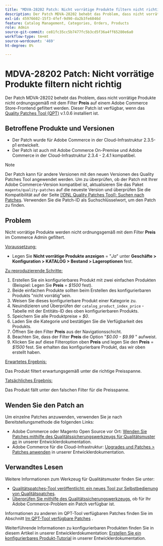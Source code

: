 ```yaml
---
title: "MDVA-28202 Patch: Nicht vorrätige Produkte filtern nicht richtig"
description: Der Patch MDVA-28202 behebt das Problem, dass nicht vorrätige Produkte nicht ordnungsgemäß mit dem **Preis*-Filter auf einem Adobe Commerce Store-Frontend gefiltert werden. Dieser Patch ist verfügbar, wenn das [Quality Patches Tool (QPT)](https://devdocs.magento.com/guides/v2.4/comp-mgr/patching.html#mqp) v.1.0.6 installiert ist.
exl-id: 45976602-15f3-4fef-9d90-da2b3fe6046d
feature: Catalog Management, Categories, Orders, Products
role: Admin
source-git-commit: ce81fc35cc5b7477fc5b3cd5f36a4ff65280e6a0
workflow-type: tm+mt
source-wordcount: '469'
ht-degree: 0%

---
```


# MDVA-28202 Patch: Nicht vorrätige Produkte filtern nicht richtig

Der Patch MDVA-28202 behebt das Problem, dass nicht vorrätige Produkte nicht ordnungsgemäß mit dem Filter **Preis** auf einem Adobe Commerce Store-Frontend gefiltert werden. Dieser Patch ist verfügbar, wenn das [Quality Patches Tool (QPT)](https://devdocs.magento.com/guides/v2.4/comp-mgr/patching.html#mqp) v.1.0.6 installiert ist.

## Betroffene Produkte und Versionen

* Der Patch wurde für Adobe Commerce in der Cloud-Infrastruktur 2.3.5-p1 entwickelt.
* Der Patch ist auch mit Adobe Commerce On-Premise und Adobe Commerce in der Cloud-Infrastruktur 2.3.4 - 2.4.1 kompatibel.

>[!NOTE]
>
>Der Patch kann für andere Versionen mit den neuen Versionen des Quality Patches Tool angewendet werden. Um zu überprüfen, ob der Patch mit Ihrer Adobe Commerce-Version kompatibel ist, aktualisieren Sie das Paket `magento/quality-patches` auf die neueste Version und überprüfen Sie die Kompatibilität auf der Seite [[!DNL Quality Patches Tool]: Suchen nach Patches](https://devdocs.magento.com/quality-patches/tool.html#patch-grid). Verwenden Sie die Patch-ID als Suchschlüsselwort, um den Patch zu finden.

## Problem

Nicht vorrätige Produkte werden nicht ordnungsgemäß mit dem Filter **Preis** im Commerce Admin gefiltert.

<u>Voraussetzung:</u>

* Legen Sie **Nicht vorrätige Produkte anzeigen** = &quot;*Ja*&quot; unter **Geschäfte > Konfiguration > KATALOG > Bestand > Lageroptionen** fest.

<u>Zu reproduzierende Schritte:</u>

1. Erstellen Sie ein konfigurierbares Produkt mit zwei einfachen Produkten (Beispiel: Legen Sie **Preis** = *$1500* fest).
1. Beide einfachen Produkte sollten beim Erstellen des konfigurierbaren Produkts &quot;nicht vorrätig&quot;sein.
1. Weisen Sie dieses konfigurierbare Produkt einer Kategorie zu.
1. Neuindizieren und Überprüfen der `catalog_product_index_price` -Tabelle mit der Entitäts-ID des oben konfigurierbaren Produkts.
1. Speichern Sie alle Produktpreise = *$0*.
1. Laden Sie die Kategorie und bestätigen Sie die Verfügbarkeit des Produkts.
1. Öffnen Sie den Filter **Preis** aus der Navigationsschicht.
1. Beachten Sie, dass der Filter **Preis** die Option &quot;*$0.00 - $9.99* &quot; aufweist.
1. Klicken Sie auf diese Filteroption oben **Preis** und legen Sie den **Preis** = *$1500* fest. Sie erhalten das konfigurierbare Produkt, das wir oben erstellt haben.

<u>Erwartetes Ergebnis:</u>

Das Produkt filtert erwartungsgemäß unter die richtige Preisspanne.

<u>Tatsächliches Ergebnis:</u>

Das Produkt fällt unter den falschen Filter für die Preisspanne.

## Wenden Sie den Patch an

Um einzelne Patches anzuwenden, verwenden Sie je nach Bereitstellungsmethode die folgenden Links:

* Adobe Commerce oder Magento Open Source vor Ort: [Wenden Sie Patches mithilfe des Qualitätssicherungswerkzeugs für Qualitätsmuster an](https://devdocs.magento.com/guides/v2.4/comp-mgr/patching/mqp.html) in unserer Entwicklerdokumentation.
* Adobe Commerce für die Cloud-Infrastruktur: [Upgrades und Patches > Patches anwenden](https://devdocs.magento.com/cloud/project/project-patch.html) in unserer Entwicklerdokumentation.

## Verwandtes Lesen

Weitere Informationen zum Werkzeug für Qualitätsmuster finden Sie unter:

* [Qualitätspatches-Tool veröffentlicht: ein neues Tool zur Selbstbedienung von Qualitätspatches](/help/announcements/adobe-commerce-announcements/magento-quality-patches-released-new-tool-to-self-serve-quality-patches.md).
* [Überprüfen Sie mithilfe des Qualitätssicherungswerkzeugs](/help/support-tools/patches-available-in-qpt-tool/check-patch-for-magento-issue-with-magento-quality-patches.md), ob für Ihr Adobe Commerce-Problem ein Patch verfügbar ist.

Informationen zu anderen im QPT-Tool verfügbaren Patches finden Sie im Abschnitt [Im QPT-Tool verfügbare Patches](https://support.magento.com/hc/en-us/sections/360010506631-Patches-available-in-QPT-tool-) .

Weiterführende Informationen zu konfigurierbaren Produkten finden Sie in diesem Artikel in unserer Entwicklerdokumentation: [Erstellen Sie ein konfigurierbares Produkt-Tutorial](https://devdocs.magento.com/guides/v2.4/rest/tutorials/configurable-product/config-product-intro.html) in unserer Entwicklerdokumentation.
